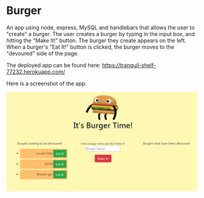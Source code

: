 # Burger
An app using node, express, MySQL and handlebars that allows the user to "create" a burger.  The user creates a burger by typing in the input box, and hitting the "Make It!" button.  The burger they create appears on the left.  When a burger's "Eat It!" button is clicked, the burger moves to the "devoured" side of the page.

The deployed app can be found here:  https://tranquil-shelf-77232.herokuapp.com/

Here is a screenshot of the app:


![Burger Screenshot](/public/assets/img/burgerscreen.png)
